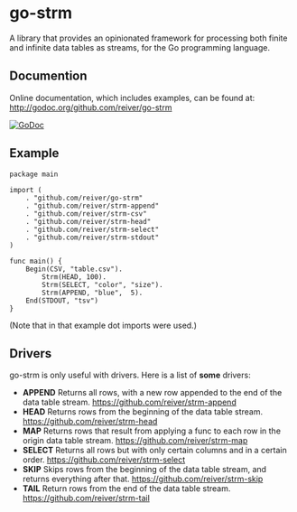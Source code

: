 # go-strm

A library that provides an opinionated framework for processing both finite and infinite data tables as streams, for the Go programming language.

## Documention

Online documentation, which includes examples, can be found at: http://godoc.org/github.com/reiver/go-strm

[![GoDoc](https://godoc.org/github.com/reiver/go-strm?status.svg)](https://godoc.org/github.com/reiver/go-strm)

## Example
```
package main

import (
	. "github.com/reiver/go-strm"
	. "github.com/reiver/strm-append"
	. "github.com/reiver/strm-csv"
	. "github.com/reiver/strm-head"
	. "github.com/reiver/strm-select"
	. "github.com/reiver/strm-stdout"
)

func main() {
	Begin(CSV, "table.csv").
		Strm(HEAD, 100).
		Strm(SELECT, "color", "size").
		Strm(APPEND, "blue",  5).
	End(STDOUT, "tsv")
}
```

(Note that in that example dot imports were used.)

## Drivers

go-strm is only useful with drivers. Here is a list of **some** drivers:

* **APPEND** Returns all rows, with a new row appended to the end of the data table stream. https://github.com/reiver/strm-append
* **HEAD** Returns rows from the beginning of the data table stream. https://github.com/reiver/strm-head
* **MAP** Returns rows that result from applying a func to each row in the origin data table stream. https://github.com/reiver/strm-map
* **SELECT** Returns all rows but with only certain columns and in a certain order. https://github.com/reiver/strm-select
* **SKIP** Skips rows from the beginning of the data table stream, and returns everything after that. https://github.com/reiver/strm-skip
* **TAIL** Return rows from the end of the data table stream. https://github.com/reiver/strm-tail
